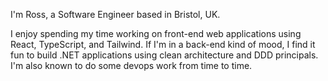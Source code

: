 I'm Ross, a Software Engineer based in Bristol, UK.

I enjoy spending my time working on front-end web applications using React, TypeScript, and Tailwind. If I'm in a back-end kind of mood, I find it fun to build .NET applications using clean architecture and DDD principals. I'm also known to do some devops work from time to time.
